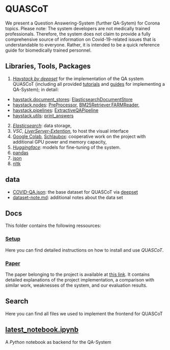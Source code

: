 # QUASCoT

We present a Question Answering-System (further QA-Sytem) for Corona topics. Please note: The system developers are not medically trained professionals. Therefore, the system does not claim to provide a fully comprehensive source of information on Covid-19-related issues that is understandable to everyone. Rather, it is intended to be a quick reference guide for biomedically trained personnel. 


## Libraries, Tools, Packages

1. *[Haystack by deepset](https://haystack.deepset.ai/overview/intro)* for the implementation of the QA system QUASCoT (including all provided [tutorials](https://haystack.deepset.ai/tutorials/first-qa-system) and [guides](https://haystack.deepset.ai/guides/guides-overview) for implementing a QA-System); in detail:
  - [haystack.document_stores](): [ElasticsearchDocumentStore](https://haystack.deepset.ai/components/document-store)</break>
  - [haystack.nodes](): [PreProcessor](https://docs.haystack.deepset.ai/docs/preprocessor), [BM25Retriever](https://docs.haystack.deepset.ai/docs/retriever),[FARMReader](https://docs.haystack.deepset.ai/docs/reader),</break>
  - [haystack.pipelines](https://docs.haystack.deepset.ai/docs/nodes_overview): [ExtractiveQAPipeline]()</break>
  - [haystack.utils](https://docs.haystack.deepset.ai/reference/utils-api): [print_answers](https://docs.haystack.deepset.ai/reference/utils-api#print_answers)
2. [*Elasticsearch*](https://www.elastic.co/de/): data storage, </break>
3. *VSC*, [_LiverServer-Extention_](https://marketplace.visualstudio.com/items?itemName=ritwickdey.LiveServer), to host the visual interface </break>
4. [Google Colab](https://colab.research.google.com), [Schlaubox](https://schlaubox.de): cooperative work on the project with additional GPU power and memory capacity,</break>
5. [*Huggingface*](https://huggingface.co/datasets/covid_qa_deepset): </break>
   models for fine-tuning of the system. </break>
6. [pandas](https://pandas.pydata.org/docs/#) 
7. [json](https://docs.python.org/3/library/json.html)
8. [nltk](https://www.nltk.org/install.html)

## data
- [COVID-QA.json](data/COVID-QA.json): the base dataset for QUASCoT via [deepset](https://github.com/deepset-ai/COVID-QA.git)
- [dataset-note.md](data/dataset-note.md): additional notes about the data set

## Docs
This folder contains the following ressources: 

### [Setup](docs/Setup.md)
Here you can find detailed instructions on how to install and use *QUASCoT*.

### [Paper]()
The paper belonging to the project is available at [this link](https://www.overleaf.com/read/rddvpngnbtnd). It contains detailed explanations of the project implementation, a comparison with similar work, weaknesses of the system, and our evaluation results.

## Search
Here you can find all files we used to implement the frontend for QUASCoT

## [latest_notebook.ipynb](latest_notebook.ipynb)
A *Python* notebook as backend for the QA-System

